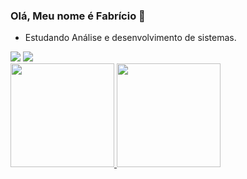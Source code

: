 ### Olá, Meu nome é Fabrício 👋

- Estudando Análise e desenvolvimento de sistemas.
<div>
  <a href="https://www.instagram.com/notrealscooby/?hl=pt-br" target="_blank"><img src="https://img.icons8.com/ios-filled/50/000000/instagram--v2.png" target="_blank"></a>
  <a href="https://www.linkedin.com/in/fabricio-caldana-593b091a3/" target="_blank"><img src="https://img.icons8.com/ios-filled/50/000000/linkedin.png" target="_blank"></a>     
 
</div>

 <div>
  <a href="https://github.com/NcryScooby">
  <img height="166em"src="https://github-readme-stats.vercel.app/api?username=NcryScooby&show_icons=true&theme=tokyonight&include_all_commits=true&count_private=true"/>
  <img height="166em" src="https://github-readme-stats.vercel.app/api/top-langs/?username=NcryScooby&layout=compact&langs_count=7&theme=tokyonight"/>
</div>  

